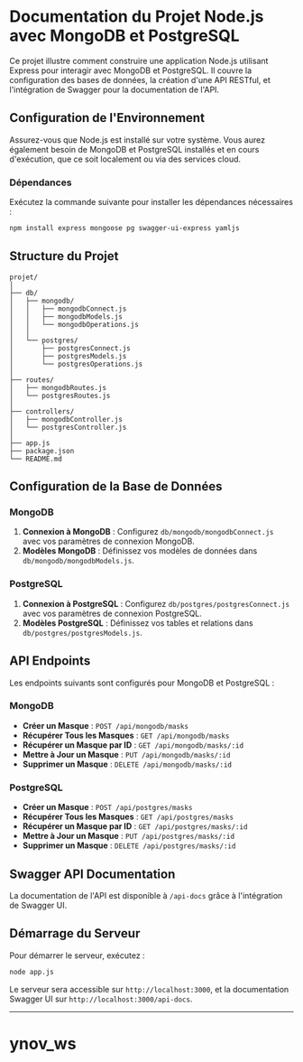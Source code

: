 
# Documentation du Projet Node.js avec MongoDB et PostgreSQL

Ce projet illustre comment construire une application Node.js utilisant Express pour interagir avec MongoDB et PostgreSQL. Il couvre la configuration des bases de données, la création d'une API RESTful, et l'intégration de Swagger pour la documentation de l'API.

## Configuration de l'Environnement

Assurez-vous que Node.js est installé sur votre système. Vous aurez également besoin de MongoDB et PostgreSQL installés et en cours d'exécution, que ce soit localement ou via des services cloud.

### Dépendances

Exécutez la commande suivante pour installer les dépendances nécessaires :

```bash
npm install express mongoose pg swagger-ui-express yamljs
```

## Structure du Projet

```
projet/
│
├── db/
│   ├── mongodb/
│   │   ├── mongodbConnect.js
│   │   ├── mongodbModels.js
│   │   └── mongodbOperations.js
│   │
│   └── postgres/
│       ├── postgresConnect.js
│       ├── postgresModels.js
│       └── postgresOperations.js
│
├── routes/
│   ├── mongodbRoutes.js
│   └── postgresRoutes.js
│
├── controllers/
│   ├── mongodbController.js
│   └── postgresController.js
│
├── app.js
├── package.json
└── README.md
```

## Configuration de la Base de Données

### MongoDB

1. **Connexion à MongoDB** : Configurez `db/mongodb/mongodbConnect.js` avec vos paramètres de connexion MongoDB.
2. **Modèles MongoDB** : Définissez vos modèles de données dans `db/mongodb/mongodbModels.js`.

### PostgreSQL

1. **Connexion à PostgreSQL** : Configurez `db/postgres/postgresConnect.js` avec vos paramètres de connexion PostgreSQL.
2. **Modèles PostgreSQL** : Définissez vos tables et relations dans `db/postgres/postgresModels.js`.

## API Endpoints

Les endpoints suivants sont configurés pour MongoDB et PostgreSQL :

### MongoDB

- **Créer un Masque** : `POST /api/mongodb/masks`
- **Récupérer Tous les Masques** : `GET /api/mongodb/masks`
- **Récupérer un Masque par ID** : `GET /api/mongodb/masks/:id`
- **Mettre à Jour un Masque** : `PUT /api/mongodb/masks/:id`
- **Supprimer un Masque** : `DELETE /api/mongodb/masks/:id`

### PostgreSQL

- **Créer un Masque** : `POST /api/postgres/masks`
- **Récupérer Tous les Masques** : `GET /api/postgres/masks`
- **Récupérer un Masque par ID** : `GET /api/postgres/masks/:id`
- **Mettre à Jour un Masque** : `PUT /api/postgres/masks/:id`
- **Supprimer un Masque** : `DELETE /api/postgres/masks/:id`

## Swagger API Documentation

La documentation de l'API est disponible à `/api-docs` grâce à l'intégration de Swagger UI.

## Démarrage du Serveur

Pour démarrer le serveur, exécutez :

```bash
node app.js
```

Le serveur sera accessible sur `http://localhost:3000`, et la documentation Swagger UI sur `http://localhost:3000/api-docs`.

---

# ynov_ws
